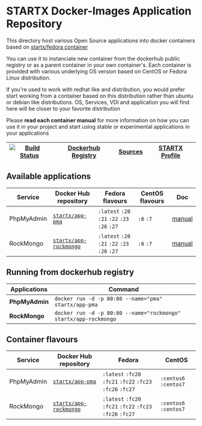 # STARTX Docker-Images Application Repository

This directory host various Open Source applications into docker containers based on [startx/fedora container](https://hub.docker.com/r/startx/fedora)

You can use it to instanciate new container from the dockerhub public registry 
or as a parent container in your own container's. 
Each container is provided with various underlying OS version based on CentOS or 
Fedora Linux distribution.

If you're used to work with redhat like and distribution, you would prefer start working
from a container based on this distribution rather than ubuntu or debian like distributions.
OS, Services, VDI and application you will find here will be closer to your favorite distribution

Please **read each container manual** for more information on how you can use it in 
your project and start using stable or experimental applications in your applications

| [![Build Status](https://travis-ci.org/startxfr/docker-images.svg?branch=master)](https://travis-ci.org/startxfr/docker-images) | [Dockerhub Registry](https://hub.docker.com/r/startx) | [Sources](https://github.com/startxfr/docker-images/)             | [STARTX Profile](https://github.com/startxfr) | 
|-------------------------------------------------------------------------------------------------------------------|-------------------------------------------------------|-------------------------------------------------------------------|-----------------------------------------------|

## Available applications

| Service         | Docker Hub repository                                                     | Fedora flavours                               | CentOS flavours | Doc                                        | 
|-----------------|---------------------------------------------------------------------------|-----------------------------------------------|-----------------|--------------------------------------------|
| PhpMyAdmin      | [`startx/app-pma`](https://hub.docker.com/r/startx/app-pma)               | `:latest` `:20` `:21` `:22` `:23` `:26` `:27` | `:6` `:7`       | [manual](pma/README.md)                    | 
| RockMongo       | [`startx/app-rockmongo`](https://hub.docker.com/r/startx/app-rockmongo)   | `:latest` `:20` `:21` `:22` `:23` `:26` `:27` | `:6` `:7`       | [manual](rockmongo/README.md)              | 


## Running from dockerhub registry

| Applications        | Command                                                              |
|---------------------|----------------------------------------------------------------------|
| **PhpMyAdmin**      | `docker run -d -p 80:80 --name="pma" startx/app-pma`                 | 
| **RockMongo**       | `docker run -d -p 80:80 --name="rockmongo" startx/app-rockmongo`     | 

## Container flavours

| Service    | Docker Hub repository                                                   | Fedora                                                    | CentOS                |
|------------|-------------------------------------------------------------------------|-----------------------------------------------------------|-----------------------|
| PhpMyAdmin | [`startx/app-pma`](https://hub.docker.com/r/startx/app-pma)             | `:latest` `:fc20` `:fc21` `:fc22` `:fc23` `:fc26` `:fc27` | `:centos6` `:centos7` |
| RockMongo  | [`startx/app-rockmongo`](https://hub.docker.com/r/startx/app-rockmongo) | `:latest` `:fc20` `:fc21` `:fc22` `:fc23` `:fc26` `:fc27` | `:centos6` `:centos7` |
